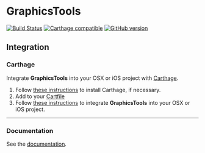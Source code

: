 # GraphicsTools

[![Build Status](https://travis-ci.org/dn-m/DictionaryTools.svg?branch=master)](https://travis-ci.org/dn-m/GraphicsTools)
[![Carthage compatible](https://img.shields.io/badge/Carthage-compatible-4BC51D.svg?style=flat)](https://github.com/Carthage/Carthage) 
[![GitHub version](https://badge.fury.io/gh/dn-m%2FDictionaryTools.svg)](https://badge.fury.io/gh/dn-m%2FGraphicsTools)

<a name="integration"></a>
## Integration

### Carthage
Integrate **GraphicsTools** into your OSX or iOS project with [Carthage](https://github.com/Carthage/Carthage).

1. Follow [these instructions](https://github.com/Carthage/Carthage#installing-carthage) to install Carthage, if necessary.
2. Add  to your [Cartfile](https://github.com/Carthage/Carthage/blob/master/Documentation/Artifacts.md#cartfile) 
3. Follow [these instructions](https://github.com/Carthage/Carthage#adding-frameworks-to-an-application) to integrate **GraphicsTools** into your OSX or iOS project.

***

### Documentation

See the [documentation](http://dn-m.github.io/GraphicsTools/).
